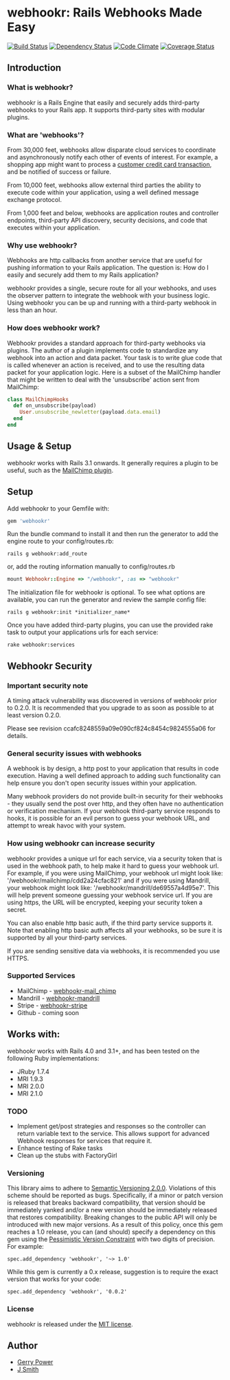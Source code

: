 # webhookr: Rails Webhooks Made Easy
[![Build Status](https://travis-ci.org/zoocasa/webhookr.png?branch=master)](https://travis-ci.org/zoocasa/webhookr)
[![Dependency Status](https://gemnasium.com/zoocasa/webhookr.png)](https://gemnasium.com/zoocasa/webhookr)
[![Code Climate](https://codeclimate.com/github/zoocasa/webhookr.png)](https://codeclimate.com/github/zoocasa/webhookr)
[![Coverage Status](https://coveralls.io/repos/zoocasa/webhookr/badge.png?branch=master)](https://coveralls.io/r/zoocasa/webhookr?branch=master)

## <a name="introduction"></a>Introduction

### What is webhookr?

webhookr is a Rails Engine that easily and securely adds third-party
webhooks to your Rails app. It supports third-party sites with modular
plugins.

### What are 'webhooks'?

From 30,000 feet, webhooks allow disparate cloud services to coordinate and
asynchronously notify each other of events of interest. For example, a shopping app might
want to process a [customer credit card transaction](https://stripe.com/docs/webhooks),
and be notified of success or failure.

From 10,000 feet, webhooks allow external third parties the ability to
execute code within your application, using a well defined message exchange
protocol.

From 1,000 feet and below, webhooks are application routes and controller
endpoints, third-party API discovery, security decisions, and code that
executes within your application.


### Why use webhookr?

Webhooks are http callbacks from another service that are useful for
pushing information to your Rails application. The question is: How do I
easily and securely add them to my Rails application?

webhookr provides a single, secure route for all your webhooks, and uses
the observer pattern to integrate the webhook with your business logic.
Using webhookr you can be up and running with a third-party webhook in less
than an hour.

### How does webhookr work?

Webhookr provides a standard approach for third-party webhooks via plugins. The
author of a plugin implements code to standardize any webhook into an action and
data packet. Your task is to write glue code that is called whenever an action is
received, and to use the resulting data packet for your application logic. Here is
a subset of the MailChimp handler that might be written to deal with the 'unsubscribe'
action sent from MailChimp:

```ruby
class MailChimpHooks
  def on_unsubscribe(payload)
    User.unsubscribe_newletter(payload.data.email)
  end
end
```

## <a name="usage"></a>Usage & Setup

webhookr works with Rails 3.1 onwards. It generally requires a plugin to be
useful, such as the [MailChimp plugin](https://github.com/zoocasa/webhookr-mailchimp).

## Setup

Add webhookr to your Gemfile with:

```ruby
gem 'webhookr'
```

Run the bundle command to install it and then run the generator to
add the engine route to your config/routes.rb:

```console
rails g webhookr:add_route
```

or, add the routing information manually to config/routes.rb

```ruby
mount Webhookr::Engine => "/webhookr", :as => "webhookr"
```

The initialization file for webhookr is optional. To see what
options are available, you can run the generator and review the
sample config file:

```console
rails g webhookr:init *initializer_name*
```

Once you have added third-party plugins, you can use the provided
rake task to output your applications urls for each service:

```console
rake webhookr:services
```

## <a name="security"></a>Webhookr Security

### Important security note

A timing attack vulnerability was discovered in versions of webhookr prior to 0.2.0.
It is recommended that you upgrade to as soon as possible to at least version 0.2.0.

Please see revision ccafc8248559a09e090cf824c8454c9824555a06 for details.

### General security issues with webhooks

A webhook is by design, a http post to your application that results in code execution.
Having a well defined approach to adding such functionality can help ensure you don't open security issues
within your application.

Many webhook providers do not provide built-in security for their
webhooks - they usually send the post over http, and they often have no authentication
or verification mechanism. If your webhook third-party service responds to hooks, it is
possible for an evil person to guess your webhook URL, and attempt to wreak havoc with your system.

### How using webhookr can increase security
webhookr provides a unique url for each service, via a security token that is used in the webhook path, to help make it hard to guess your webhook url.
For example, if you were using MailChimp, your webhook url might look like: '/webhookr/mailchimp/cdd2a24cfac821' and if you were using Mandrill, your
webhook might look like: '/webhookr/mandrill/de69557a4d95e7'. This will help prevent someone guessing your
webhook service url. If you are using https, the URL will be encrypted, keeping your security token a secret.

You can also enable http basic auth, if the third party service supports it. Note that enabling http basic auth
affects all your webhooks, so be sure it is supported by all your third-party services.

If you are sending sensitive data via webhooks, it is recommended you use HTTPS.

### <a name="supported_services"></a>Supported Services

* MailChimp - [webhookr-mail_chimp](https://github.com/zoocasa/webhookr-mailchimp)
* Mandrill - [webhookr-mandrill](https://github.com/gerrypower/webhookr-mandrill)
* Stripe - [webhookr-stripe](https://github.com/gerrypower/webhookr-stripe)
* Github - coming soon

## <a name="works_with"></a>Works with:

webhookr works with Rails 4.0 and 3.1+, and has been tested on the following Ruby
implementations:

* JRuby 1.7.4
* MRI 1.9.3
* MRI 2.0.0
* MRI 2.1.0

### TODO
* Implement get/post strategies and responses so the controller can return variable text to the service.
This allows support for advanced Webhook responses for services that require it.
* Enhance testing of Rake tasks
* Clean up the stubs with FactoryGirl

### Versioning
This library aims to adhere to [Semantic Versioning 2.0.0](http://semver.org/). Violations of this scheme should be reported as
bugs. Specifically, if a minor or patch version is released that breaks backward compatibility, that
version should be immediately yanked and/or a new version should be immediately released that restores
compatibility. Breaking changes to the public API will only be introduced with new major versions. As a
result of this policy, once this gem reaches a 1.0 release, you can (and should) specify a dependency on
this gem using the [Pessimistic Version Constraint](http://docs.rubygems.org/read/chapter/16#page74) with
two digits of precision. For example:

    spec.add_dependency 'webhookr', '~> 1.0'

While this gem is currently a 0.x release, suggestion is to require the exact version that works for your code:

    spec.add_dependency 'webhookr', '0.0.2'

### License

webhookr is released under the [MIT license](http://www.opensource.org/licenses/MIT).

## Author

* [Gerry Power](https://github.com/gerrypower)
* [J Smith](https://github.com/dark-panda)

